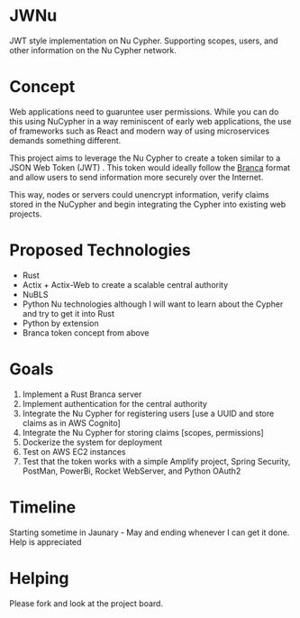 # JWNu
JWT style implementation on Nu Cypher. Supporting scopes, users, and other information on the Nu Cypher network.

# Concept

Web applications need to guaruntee user permissions. While you can do this using NuCypher in a way reminiscent of early web applications, the use of frameworks such as React and modern way of using microservices demands something different.

This project aims to leverage the Nu Cypher to create a token similar to a JSON Web Token (JWT) . This token would ideally follow the [Branca](https://github.com/hako/branca) format and allow users to send information more securely over the Internet.

This way, nodes or servers could unencrypt information, verify claims stored in the NuCypher and begin integrating the Cypher into existing web projects.

# Proposed Technologies

- Rust
- Actix + Actix-Web to create a scalable central authority
- NuBLS
- Python Nu technologies although I will want to learn about the Cypher and try to get it into Rust
- Python by extension
- Branca token concept from above

# Goals

1. Implement a Rust Branca server
2. Implement authentication for the central authority
3. Integrate the Nu Cypher for registering users [use a UUID and store claims as in AWS Cognito]
4. Integrate the Nu Cypher for storing claims [scopes, permissions]
5. Dockerize the system for deployment
6. Test on AWS EC2 instances
7. Test that the token works with a simple Amplify project, Spring Security, PostMan, PowerBi, Rocket WebServer, and Python OAuth2

# Timeline

Starting sometime in Jaunary - May and ending whenever I can get it done. Help is appreciated

# Helping

Please fork and look at the project board.
